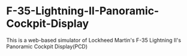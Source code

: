 # F-35-Lightning-II-Panoramic-Cockpit-Display
This is a web-based simulator of Lockheed Martin's F-35 Lightning II's Panoramic Cockpit Display(PCD)
